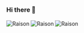 ### Hi there 👋

<!--
**RaisonRobert/RaisonRobert** is a ✨ _special_ ✨ repository because its `README.md` (this file) appears on your GitHub profile.

Here are some ideas to get you started:

- 🔭 I’m currently working on ...
- 🌱 I’m currently learning ...
- 👯 I’m looking to collaborate on ...
- 🤔 I’m looking for help with ...
- 💬 Ask me about ...
- 📫 How to reach me: ...
- 😄 Pronouns: ...
- ⚡ Fun fact: ...
-->
<img align="center" src="https://github-readme-stats.vercel.app/api/top-langs?username=RaisonRobert" alt="Raison" />

<img align="center" src="https://github-readme-stats.vercel.app/api?username=RaisonRobert" alt="Raison" />

<img align="center" src="https://github-readme-streak-stats.herokuapp.com/?user=RaisonRobert" alt="Raison" />
